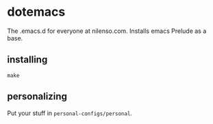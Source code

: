 # dotemacs #

The .emacs.d for everyone at nilenso.com. Installs emacs Prelude as a base.

## installing ##

`make`

## personalizing ##

Put your stuff in `personal-configs/personal`.

